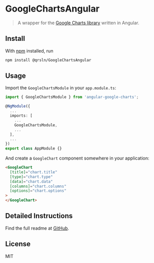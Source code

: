 # GoogleChartsAngular

> A wrapper for the [Google Charts library](https://google-developers.appspot.com/chart/) written in Angular.


## Install

With [npm](https://npmjs.org/) installed, run

```bash
npm install @qrsln/GoogleChartsAngular
```

## Usage

Import the `GoogleChartsModule` in your `app.module.ts`:

```typescript
import { GoogleChartsModule } from 'angular-google-charts';

@NgModule({
  ...
  imports: [
    ...
    GoogleChartsModule,
    ...
  ],
  ...
})
export class AppModule {}
```

And create a `GoogleChart` component somewhere in your application:

```html
<GoogleChart
  [title]="chart.title"
  [type]="chart.type"
  [data]="chart.data"
  [columns]="chart.columns"
  [options]="chart.options"
>
</GoogleChart>
```

## Detailed Instructions

Find the full readme at [GitHub](https://github.com/krsln/NgGoogleCharts).

## License

MIT
